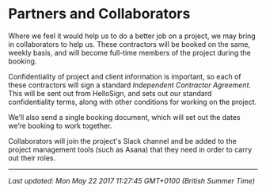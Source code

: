 # Partners and Collaborators

<p>Where we feel it would help us to do a better job on a project, we may bring in collaborators to help us. These contractors will be booked on the same, weekly basis, and will become full-time members of the project during the booking.</p>
<p>Confidentiality of project and client information is important, so each of these contractors will sign a standard <em>Independent Contractor Agreement</em>. This will be sent out from HelloSign, and sets out our standard confidentiality terms, along with other conditions for working on the project.</p>
<p>We&rsquo;ll also send a single booking document, which will set out the dates we&rsquo;re booking to work together.</p>
<p>Collaborators will join the project's Slack channel and be added to the project management tools (such as Asana) that they need in order to carry out their roles.</p>

<hr />

_Last updated: Mon May 22 2017 11:27:45 GMT+0100 (British Summer Time)_